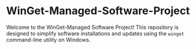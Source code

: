 # WinGet-Managed-Software-Project
<!-- [Configuration Dsc Schema:]("$https://aka.ms/configuration-dsc-schema") -->

Welcome to the WinGet-Managed Software Project! This repository is designed to simplify software installations and updates using the `winget` command-line utility on Windows.